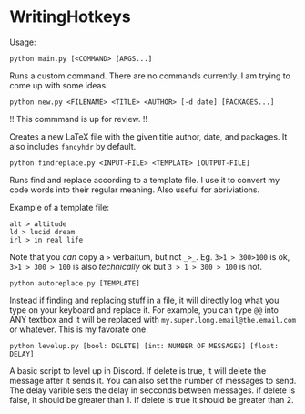 # WritingHotkeys

Usage:

```python main.py [<COMMAND> [ARGS...]```

Runs a custom command. There are no commands currently. I am trying to come up with some ideas.

```python new.py <FILENAME> <TITLE> <AUTHOR> [-d date] [PACKAGES...]```

!! This commmand is up for review. !!

Creates a new LaTeX file with the given title author, date, and packages. It also includes `fancyhdr` by default.

```python findreplace.py <INPUT-FILE> <TEMPLATE> [OUTPUT-FILE]```

Runs find and replace according to a template file. I use it to convert my code words
into their regular meaning. Also useful for abriviations.

Example of a template file:
```
alt > altitude
ld > lucid dream
irl > in real life
```

Note that you *can* copy a `>` verbaitum, but not `_>_`.
Eg. `3>1 > 300>100` is ok, `3>1 > 300 > 100` is also *technically* ok but `3 > 1 > 300 > 100` is not.

```python autoreplace.py [TEMPLATE]```

Instead if finding and replacing stuff in a file, it will directly
log what you type on your keyboard and replace it. For example, you
can type `@@` into ANY textbox and it will be replaced with 
`my.super.long.email@the.email.com`
or whatever. This is my favorate one.

```python levelup.py [bool: DELETE] [int: NUMBER OF MESSAGES] [float: DELAY]```

A basic script to level up in Discord. If delete is true, it will delete the message after it sends it.
You can also set the number of messages to send. The delay varible sets the delay in secconds between messages.
if delete is false, it should be greater than 1. If delete is true it should be greater than 2. 
